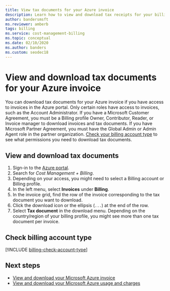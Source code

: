 ```yaml
---
title: View tax documents for your Azure invoice
description: Learn how to view and download tax receipts for your billing profile.
author: bandersmsft
ms.reviewer: amberb
tags: billing
ms.service: cost-management-billing
ms.topic: conceptual
ms.date: 02/10/2020
ms.author: banders
ms.custom: seodec18
---
```


# View and download tax documents for your Azure invoice

You can download tax documents for your Azure invoice if you have access to invoices in the Azure portal. Only certain roles have access to invoices, such as the Account Administrator. If you have a Microsoft Customer Agreement, you must be a Billing profile Owner, Contributor, Reader, or Invoice manager to download invoices and tax documents. If you have Microsoft Partner Agreement, you must have the Global Admin or Admin Agent role in the partner organization. [Check your billing account type](#check-billing-account-type) to see what permissions you need to download tax documents.

## View and download tax documents

1. Sign-in to the [Azure portal](https://portal.azure.com).
1. Search for *Cost Management + Billing*.
1. Depending on your access, you might need to select a Billing account or Billing profile.
1. In the left menu, select **Invoices** under **Billing**.
1. In the invoice grid, find the row of the invoice corresponding to the tax document you want to download.
1. Click the download icon or the ellipsis (`...`) at the end of the row.
7. Select **Tax document** in the download menu. Depending on the country/region of your billing profile, you might see more than one tax document per invoice.

## Check billing account type
[!INCLUDE [billing-check-account-type](../../../includes/billing-check-account-type.md)]

## Next steps

- [View and download your Microsoft Azure invoice](download-azure-invoice.md)
- [View and download your Microsoft Azure usage and charges](download-azure-daily-usage.md)
